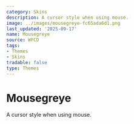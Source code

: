 ```yaml
---
category: Skins
description: A cursor style when using mouse.
image: ../images/mousegreye-fc65ada6d1.png
last_updated: '2025-09-17'
name: Mousegreye
source: WFCD
tags:
- Themes
- Skins
tradable: false
type: Themes
---
```


# Mousegreye

A cursor style when using mouse.

